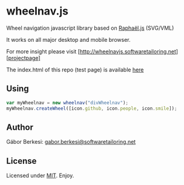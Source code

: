 wheelnav.js
===========

Wheel navigation javascript library based on [Raphaël.js][raphaeljs] (SVG/VML)

It works on all major desktop and mobile browser.

For more insight please visit [http://wheelnavjs.softwaretailoring.net][projectpage]

The index.html of this repo (test page) is available [here][testpage]

## Using

```javascript
var myWheelnav = new wheelnav("divWheelnav");
myWheelnav.createWheel([icon.github, icon.people, icon.smile]);
```

## Author

Gábor Berkesi: gabor.berkesi@softwaretailoring.net

## License

Licensed under [MIT][mit]. Enjoy.

[projectpage]: http://wheelnavjs.softwaretailoring.net
[testpage]: http://wheelnavjs.softwaretailoring.net/test
[mit]: http://www.opensource.org/licenses/mit-license.php
[raphaeljs]: http://raphaeljs.com/

